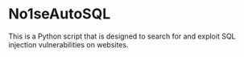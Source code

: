 # No1seAutoSQL
This is a Python script that is designed to search for and exploit SQL injection vulnerabilities on websites.
